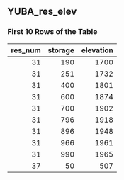 ## YUBA_res_elev
### First 10 Rows of the Table
|   res_num |   storage |   elevation |
|----------:|----------:|------------:|
|        31 |       190 |        1700 |
|        31 |       251 |        1732 |
|        31 |       400 |        1801 |
|        31 |       600 |        1874 |
|        31 |       700 |        1902 |
|        31 |       796 |        1918 |
|        31 |       896 |        1948 |
|        31 |       966 |        1961 |
|        31 |       990 |        1965 |
|        37 |        50 |         507 |